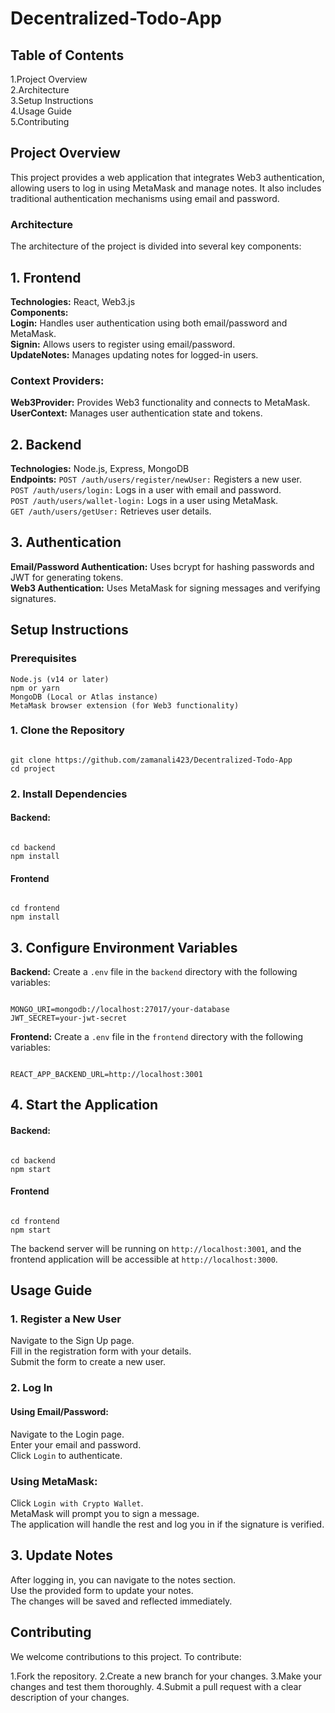 # Decentralized-Todo-App

## Table of Contents
1.Project Overview
</br>
2.Architecture
</br>
3.Setup Instructions
</br>
4.Usage Guide
</br>
5.Contributing

## Project Overview
This project provides a web application that integrates Web3 authentication, allowing users to log in using MetaMask and manage notes. It also includes traditional authentication mechanisms using email and password.

### Architecture
The architecture of the project is divided into several key components:

## 1. Frontend
<b>Technologies:</b> React, Web3.js
</br>
<b>Components:</b>
</br>
<b>Login:</b> Handles user authentication using both email/password and MetaMask.
</br>
<b>Signin:</b> Allows users to register using email/password.
</br>
<b>UpdateNotes:</b> Manages updating notes for logged-in users.
### Context Providers:
<b>Web3Provider:</b> Provides Web3 functionality and connects to MetaMask.
</br>
<b>UserContext:</b> Manages user authentication state and tokens.

## 2. Backend
<b>Technologies:</b> Node.js, Express, MongoDB
</br>
<b>Endpoints:</b>
`POST /auth/users/register/newUser:` Registers a new user.
</br>
`POST /auth/users/login:` Logs in a user with email and password.
</br>
`POST /auth/users/wallet-login:` Logs in a user using MetaMask.
</br>
`GET /auth/users/getUser:` Retrieves user details.

## 3. Authentication
<b>Email/Password Authentication:</b> Uses bcrypt for hashing passwords and JWT for generating tokens.
</br>
<b>Web3 Authentication:</b> Uses MetaMask for signing messages and verifying signatures.

## Setup Instructions
### Prerequisites
`Node.js (v14 or later)`
</br>
`npm or yarn`
</br>
`MongoDB (Local or Atlas instance)`
</br>
`MetaMask browser extension (for Web3 functionality)`
### 1. Clone the Repository
```

git clone https://github.com/zamanali423/Decentralized-Todo-App
cd project

```

### 2. Install Dependencies
#### Backend:
```

cd backend
npm install

```

#### Frontend
```

cd frontend
npm install

```

## 3. Configure Environment Variables
<b>Backend:</b> Create a `.env` file in the `backend` directory with the following variables:
```

MONGO_URI=mongodb://localhost:27017/your-database
JWT_SECRET=your-jwt-secret

```

<b>Frontend:</b> Create a `.env` file in the `frontend` directory with the following variables:
```

REACT_APP_BACKEND_URL=http://localhost:3001

```

## 4. Start the Application
#### Backend:
```

cd backend
npm start

```

#### Frontend
```

cd frontend
npm start

```
The backend server will be running on  `http://localhost:3001`, and the frontend application will be accessible at `http://localhost:3000`.

## Usage Guide
### 1. Register a New User
Navigate to the Sign Up page.
</br>
Fill in the registration form with your details.
</br>
Submit the form to create a new user.
</br>
### 2. Log In
#### Using Email/Password:

Navigate to the Login page.
</br>
Enter your email and password.
</br>
Click `Login` to authenticate.

### Using MetaMask:

Click `Login with Crypto Wallet`.
</br>
MetaMask will prompt you to sign a message.
</br>
The application will handle the rest and log you in if the signature is verified.
</br>
## 3. Update Notes
After logging in, you can navigate to the notes section.
</br>
Use the provided form to update your notes.
</br>
The changes will be saved and reflected immediately.

## Contributing
We welcome contributions to this project. To contribute:

1.Fork the repository.
2.Create a new branch for your changes.
3.Make your changes and test them thoroughly.
4.Submit a pull request with a clear description of your changes.
